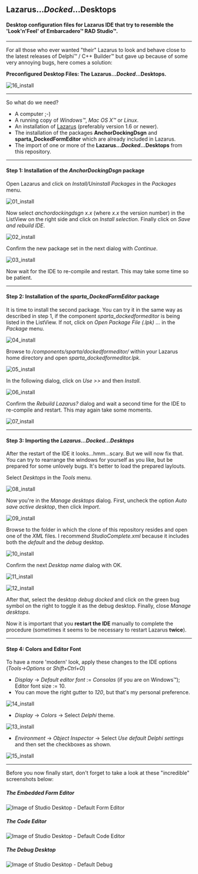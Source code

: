 ## Lazarus...*Docked*...Desktops


#### Desktop configuration files for Lazarus IDE that try to resemble the 'Look'n'Feel' of Embarcadero™ RAD Studio™.

---

For all those who ever wanted "their" Lazarus to look and behave close to the latest releases of Delphi™ / C++ Builder™
but gave up because of some very annoying bugs, here comes a solution: 

**Preconfigured Desktop Files: The Lazarus...*Docked*...Desktops.**

![16_install](https://cloud.githubusercontent.com/assets/22365547/18917202/5c08069a-8597-11e6-9ec5-a185cf467091.png)

---

So what do we need?
- A computer ;-)
- A running copy of *Windows™*, *Mac OS X™* or *Linux*.
- An installation of [Lazarus](http://www.lazarus-ide.org) (preferably version 1.6 or newer).
- The installation of the packages **AnchorDockingDsgn** and **sparta_DockedFormEditor** which are already included in Lazarus.
- The import of one or more of the **Lazarus...*Docked*...Desktops** from this repository.

---

#### Step 1: Installation of the *AnchorDockingDsgn* package

Open Lazarus and click on *Install/Uninstall Packages* in the *Packages* menu.

![01_install](https://cloud.githubusercontent.com/assets/22365547/18887723/98669c2a-84f5-11e6-9e2b-dbc4ed248730.png)

Now select *anchordockingdsgn x.x* (where *x.x* the version number) in the ListView on the right side and click on *Install selection*.
Finally click on *Save and rebuild IDE*.

![02_install](https://cloud.githubusercontent.com/assets/22365547/18887724/986c8194-84f5-11e6-8e5b-3d6e70d9d6f8.png)

Confirm the new package set in the next dialog with *Continue*.

![03_install](https://cloud.githubusercontent.com/assets/22365547/18887726/98718c16-84f5-11e6-83cb-60a02ed6782f.png)

Now wait for the IDE to re-compile and restart. This may take some time so be patient.

---

#### Step 2: Installation of the *sparta_DockedFormEditor* package

It is time to install the second package. You can try it in the same way as described in step 1, if the component *sparta_dockedformeditor* is being listed in the ListView. If not, click on *Open Package File (.lpk) ...* in the *Package* menu.

![04_install](https://cloud.githubusercontent.com/assets/22365547/18887725/986ff734-84f5-11e6-88e1-449e9a975037.png)

Browse to */components/sparta/dockedformeditor/* within your Lazarus home directory and open *sparta_dockedformeditor.lpk*.

![05_install](https://cloud.githubusercontent.com/assets/22365547/18887727/9872b2da-84f5-11e6-840a-1f680303f874.png)

In the following dialog, click on *Use >>* and then *Install*.

![06_install](https://cloud.githubusercontent.com/assets/22365547/18887728/987ab9c6-84f5-11e6-97df-42e81f0350b6.png)

Confirm the *Rebuild Lazarus?* dialog and wait a second time for the IDE to re-compile and restart. This may again take some moments.

![07_install](https://cloud.githubusercontent.com/assets/22365547/18887729/987e269c-84f5-11e6-814d-70dd6f7b5db3.png)

---

#### Step 3: Importing the *Lazarus...Docked...Desktops*

After the restart of the IDE it looks...hmm...scary. But we will now fix that. You can try to rearrange the windows for yourself as you like, but be prepared for some unlovely bugs.
It's better to load the prepared laylouts.

Select *Desktops* in the *Tools* menu.

![08_install](https://cloud.githubusercontent.com/assets/22365547/18887731/988647e6-84f5-11e6-9ee4-dc2c0719a751.png)

Now you're in the *Manage desktops* dialog. First, uncheck the option *Auto save active desktop*, then click *Import*.

![09_install](https://cloud.githubusercontent.com/assets/22365547/18887732/988938ac-84f5-11e6-9a9e-c5e2c4e6bb30.png)

Browse to the folder in which the clone of this repository resides and open one of the *XML* files. I recommend *StudioComplete.xml* because it includes both the *default* and the *debug* desktop.

![10_install](https://cloud.githubusercontent.com/assets/22365547/18887733/988dfda6-84f5-11e6-86b2-069e2131d65e.png)

Confirm the next *Desktop name* dialog with OK.

![11_install](https://cloud.githubusercontent.com/assets/22365547/18887734/988ff534-84f5-11e6-8ef7-345fd59d2f7e.png)

![12_install](https://cloud.githubusercontent.com/assets/22365547/18887735/98951d84-84f5-11e6-906d-1a57ac418dc5.png)

After that, select the desktop *debug docked* and click on the green bug symbol on the right to toggle it as the debug desktop. Finally, close *Manage desktops*.

Now it is important that you **restart the IDE** manually to complete the procedure (sometimes it seems to be necessary to restart Lazarus **twice**).

---

#### Step 4: Colors and Editor Font

To have a more 'modern' look, apply these changes to the IDE options (*Tools->Options* or *Shift+Ctrl+O*)

- *Display* -> *Default editor font* := *Consolas* (if you are on Windows™); Editor font size := 10.
- You can move the right gutter to *120*, but that's my personal preference.

![14_install](https://cloud.githubusercontent.com/assets/22365547/18889777/bdfa47da-84fe-11e6-9e16-1b4a13a2852c.png)

- *Display* -> *Colors* -> Select *Delphi* theme.

![13_install](https://cloud.githubusercontent.com/assets/22365547/18889778/bdfaabc6-84fe-11e6-83ba-fc7951c66f5d.png)

- *Environment* -> *Object Inspector* -> Select *Use default Delphi settings* and then set the checkboxes as shown.

![15_install](https://cloud.githubusercontent.com/assets/22365547/18916865/2a1bf6f6-8596-11e6-9aeb-db4d41f89e8d.png)

---

Before you now finally start, don't forget to take a look at these "incredible" screenshots below:

##### The Embedded Form Editor

![Image of Studio Desktop - Default Form Editor](https://cloud.githubusercontent.com/assets/22365547/18885386/c3408c44-84eb-11e6-9b3a-6c8790790827.gif)

##### The Code Editor

![Image of Studio Desktop - Default Code Editor](https://cloud.githubusercontent.com/assets/22365547/18885388/c3488ee4-84eb-11e6-9f6c-4fda8fdf53cb.GIF)

##### The Debug Desktop

![Image of Studio Desktop - Default Debug](https://cloud.githubusercontent.com/assets/22365547/18885387/c343c986-84eb-11e6-8059-2304e5b4f9b2.GIF)

